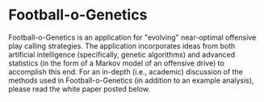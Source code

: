 # Football-o-Genetics
Football-o-Genetics is an application for "evolving" near-optimal offensive play calling strategies. The application incorporates ideas from both artificial intelligence (specifically, genetic algorithms) and advanced statistics (in the form of a Markov model of an offensive drive) to accomplish this end. For an in-depth (i.e., academic) discussion of the methods used in Football-o-Genetics (in addition to an example analysis), please read the white paper posted below.
